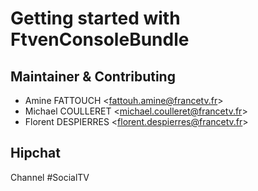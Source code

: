 Getting started with FtvenConsoleBundle
=======================================

Maintainer & Contributing
----------------------------------

- Amine FATTOUCH <<fattouh.amine@francetv.fr>>
- Michael COULLERET <<michael.coulleret@francetv.fr>>
- Florent DESPIERRES <<florent.despierres@francetv.fr>>

Hipchat
----------------------------------

Channel #SocialTV